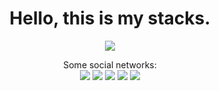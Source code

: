 
<!--
<div align="center">
  <img src="https://github.com/BPalhano/BPalhano/blob/338b7d91030f7f71bcc8510a3b366591a640b66a/images/wallpaper.jpeg"/>
</div>
-->
<div align="center">
  <h1>Hello, this is my stacks.</h1>
</div>
<!-- <div align="center">
  <a href="https://github.com/BPalhano">
    <img src="https://github-readme-stats.vercel.app/api?username=BPalhano&show_icons=true&line_height=20&theme=dark&count_private=true" alt="BPalhano" />
    <img src="https://github-readme-stats.vercel.app/api/top-langs?username=BPalhano&hide_progress=true&include_all_commits=true&count_private=true&show_icons=true&line_height=20&theme=dark" alt="BPalhano" />
</div> -->

<!-- &layout=compact&langs_count=5&theme=dark" -->
<p align="center">
  <a href="https://github.com/BPalhano">
    <img src="https://skillicons.dev/icons?i=git,cpp,c,py,django,emacs,latex,linux,md,matlab"/>
  </a>
</p> 

<div align="center">
  Some social networks:
</div>

<div align="center">  
<a href = "mailto:igor.palhano@alu.ufc.br"><img src="https://img.shields.io/badge/-Gmail-%23333?style=for-the-badge&logo=gmail&logoColor=red" target="_blank"></a>
<a href="https://www.linkedin.com/in/igor-palhano-81102622a/" target="_blank"><img src="https://img.shields.io/badge/-LinkedIn-%230077B5?style=for-the-badge&logo=linkedin&logoColor=white" target="_blank"></a>
<a href = "https://www.codewars.com/users/BPalhano"><img src="https://img.shields.io/badge/Codewars-B1361E?style=for-the-badge&logo=Codewars&logoColor=white" target="_blank"></a>
<a = href="https://www.kaggle.com/igorbragapalhano"><img src="https://img.shields.io/badge/Kaggle-20BEFF?style=for-the-badge&logo=Kaggle&logoColor=white" target="_blank"></a>
<a = href="https://www.sololearn.com/profile/27307259"><img src="https://img.shields.io/badge/-Sololearn-3a464b?style=for-the-badge&logo=Sololearn&logoColor=white" target="_blank"></a>


</div>
